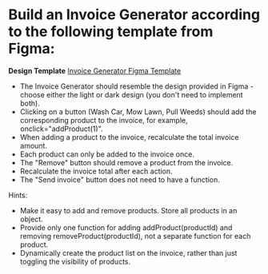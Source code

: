 # Build an Invoice Generator according to the following template from Figma:
**Design Template**
[Invoice Generator Figma Template](https://www.figma.com/file/roUn8DT7zHTI9tcL2JXNZG/Invoice-Generator?type=design&node-id=0-14&mode=design&t=cQEoUsHAZtwvAaqN-0)

- The Invoice Generator should resemble the design provided in Figma - choose either the light or dark design (you don't need to implement both).
- Clicking on a button (Wash Car, Mow Lawn, Pull Weeds) should add the corresponding product to the invoice, for example, onclick="addProduct(1)".
- When adding a product to the invoice, recalculate the total invoice amount.
- Each product can only be added to the invoice once.
- The "Remove" button should remove a product from the invoice.
- Recalculate the invoice total after each action.
- The "Send invoice" button does not need to have a function.

Hints:
- Make it easy to add and remove products. Store all products in an object.
- Provide only one function for adding addProduct(productId) and removing removeProduct(productId), not a separate function for each product.
- Dynamically create the product list on the invoice, rather than just toggling the visibility of products.

